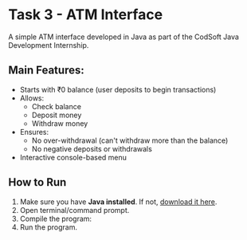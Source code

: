 # Task 3 - ATM Interface

A simple ATM interface developed in Java as part of the CodSoft Java Development Internship.

## Main Features:
- Starts with ₹0 balance (user deposits to begin transactions)
- Allows:
  - Check balance
  - Deposit money
  - Withdraw money
- Ensures:
  - No over-withdrawal (can't withdraw more than the balance)
  - No negative deposits or withdrawals
- Interactive console-based menu

## How to Run
1. Make sure you have **Java installed**. If not, [download it here](https://www.oracle.com/java/technologies/javase-downloads.html).
2. Open terminal/command prompt.
3. Compile the program:
4. Run the program.

